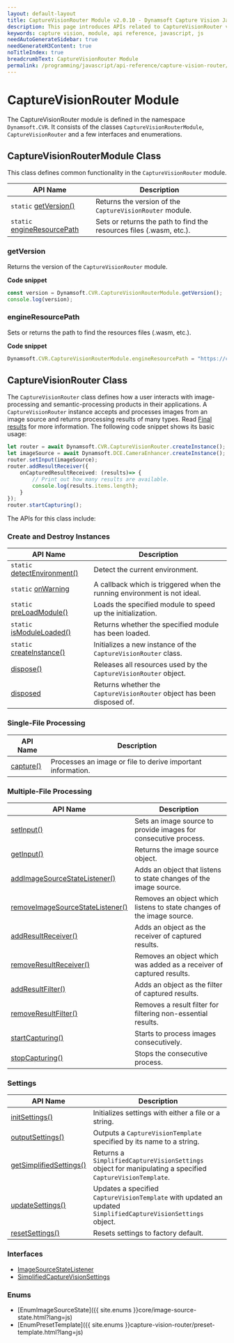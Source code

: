 ```yaml
---
layout: default-layout
title: CaptureVisionRouter Module v2.0.10 - Dynamsoft Capture Vision JavaScript Edition API
description: This page introduces APIs related to CaptureVisionRouter v2.0.10 of Dynamsoft Capture Vision JavaScript Edition as a module.
keywords: capture vision, module, api reference, javascript, js
needAutoGenerateSidebar: true
needGenerateH3Content: true
noTitleIndex: true
breadcrumbText: CaptureVisionRouter Module
permalink: /programming/javascript/api-reference/capture-vision-router/capture-vision-router-module-v2.0.10.html
---
```


# CaptureVisionRouter Module

The CaptureVisionRouter module is defined in the namespace `Dynamsoft.CVR`. It consists of the classes `CaptureVisionRouterModule`, `CaptureVisionRouter` and a few interfaces and enumerations.

## CaptureVisionRouterModule Class

This class defines common functionality in the `CaptureVisionRouter` module.

| API Name                                           | Description                                                         |
| -------------------------------------------------- | ------------------------------------------------------------------- |
| `static` [getVersion()](#getversion)               | Returns the version of the `CaptureVisionRouter` module.            |
| `static` [engineResourcePath](#engineresourcepath) | Sets or returns the path to find the resources files (.wasm, etc.). |

### getVersion

Returns the version of the `CaptureVisionRouter` module.

**Code snippet**

```javascript
const version = Dynamsoft.CVR.CaptureVisionRouterModule.getVersion();
console.log(version);
```

### engineResourcePath

Sets or returns the path to find the resources files (.wasm, etc.).

**Code snippet**

```javascript
Dynamsoft.CVR.CaptureVisionRouterModule.engineResourcePath = "https://cdn.jsdelivr.net/npm/dynamsoft-capture-vision-router@2.0.11/dist/";
```

## CaptureVisionRouter Class

The `CaptureVisionRouter` class defines how a user interacts with image-processing and semantic-processing products in their applications. A `CaptureVisionRouter` instance accepts and processes images from an image source and returns processing results of many types. Read [Final results]({{site.architecture}}output.html#final-results?lang=js) for more information. The following code snippet shows its basic usage:

```typescript
let router = await Dynamsoft.CVR.CaptureVisionRouter.createInstance();
let imageSource = await Dynamsoft.DCE.CameraEnhancer.createInstance();
router.setInput(imageSource);
router.addResultReceiver({
    onCapturedResultReceived: (results)=> {
        // Print out how many results are available.
        console.log(results.items.length);
    }
});
router.startCapturing();
```

The APIs for this class include:

### Create and Destroy Instances

| API Name                                                           | Description                                                              |
| ------------------------------------------------------------------ | ------------------------------------------------------------------------ |
| `static` [detectEnvironment()](./instantiate.md#detectenvironment) | Detect the current environment.                                          |
| `static` [onWarning](./instantiate.md#onwarning)                   | A callback which is triggered when the running environment is not ideal. |
| `static` [preLoadModule()](./instantiate.md#preloadmodule)         | Loads the specified module to speed up the initialization.               |
| `static` [isModuleLoaded()](./instantiate.md#ismoduleloaded)       | Returns whether the specified module has been loaded.                    |
| `static` [createInstance()](./instantiate.md#createinstance)       | Initializes a new instance of the `CaptureVisionRouter` class.           |
| [dispose()](./instantiate.md#dispose)                              | Releases all resources used by the `CaptureVisionRouter` object.         |
| [disposed](./instantiate.md#disposed)                              | Returns whether the `CaptureVisionRouter` object has been disposed of.   |

### Single-File Processing

| API Name                                         | Description                                                 |
| ------------------------------------------------ | ----------------------------------------------------------- |
| [capture()](./single-image-processing.md#capture) | Processes an image or file to derive important information. |

### Multiple-File Processing

| API Name                                                                                         | Description                                                           |
| ------------------------------------------------------------------------------------------------ | --------------------------------------------------------------------- |
| [setInput()](./multiple-image-processing.md#setinput)                                             | Sets an image source to provide images for consecutive process.       |
| [getInput()](./multiple-image-processing.md#getinput)                                             | Returns the image source object.                                      |
| [addImageSourceStateListener()](./multiple-image-processing.md#addimagesourcestatelistener)       | Adds an object that listens to state changes of the image source.     |
| [removeImageSourceStateListener()](./multiple-image-processing.md#removeimagesourcestatelistener) | Removes an object which listens to state changes of the image source. |
| [addResultReceiver()](./multiple-image-processing.md#addresultreceiver)                           | Adds an object as the receiver of captured results.                   |
| [removeResultReceiver()](./multiple-image-processing.md#removeresultreceiver)                     | Removes an object which was added as a receiver of captured results.  |
| [addResultFilter()](./multiple-image-processing.md#addresultfilter)                               | Adds an object as the filter of captured results.                     |
| [removeResultFilter()](./multiple-image-processing.md#removeresultfilter)                         | Removes a result filter for filtering non-essential results.          |
| [startCapturing()](./multiple-image-processing.md#startcapturing)                                 | Starts to process images consecutively.                               |
| [stopCapturing()](./multiple-image-processing.md#stopcapturing)                                   | Stops the consecutive process.                                        |

### Settings

| API Name                                                       | Description                                                                                                   |
| -------------------------------------------------------------- | ------------------------------------------------------------------------------------------------------------- |
| [initSettings()](./settings.md#initsettings)                   | Initializes settings with either a file or a string.                                                          |
| [outputSettings()](./settings.md#outputsettings)               | Outputs a `CaptureVisionTemplate` specified by its name to a string.                                          |
| [getSimplifiedSettings()](./settings.md#getsimplifiedsettings) | Returns a `SimplifiedCaptureVisionSettings` object for manipulating a specified `CaptureVisionTemplate`.      |
| [updateSettings()](./settings.md#updatesettings)               | Updates a specified `CaptureVisionTemplate` with updated an updated `SimplifiedCaptureVisionSettings` object. |
| [resetSettings()](./settings.md#resetsettings)                 | Resets settings to factory default.                                                                           |

<!--
### Intermediate Result

| API Name                                                                                | Description                                    |
| --------------------------------------------------------------------------------------- | ---------------------------------------------- |
| [getIntermediateResultManager()](./intermediate-result.md#getintermediateresultmanager) | Returns an `IntermediateResultManager` object. |
-->
### Interfaces

* [ImageSourceStateListener](./interfaces/image-source-state-listener.md)
* [SimplifiedCaptureVisionSettings](./interfaces/simplified-capture-vision-settings.md)

### Enums

* [EnumImageSourceState]({{ site.enums }}core/image-source-state.html?lang=js)
* [EnumPresetTemplate]({{ site.enums }}capture-vision-router/preset-template.html?lang=js)
<!-- * [EnumCaptureState]({{ site.enums }}capture-vision-router/capture-state.html?lang=js) -->
